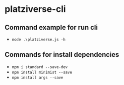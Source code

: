 # platziverse-cli

## Command example for run cli
- `node .\platziverse.js -h`

## Commands for install dependencies
- `npm i standard --save-dev`
- `npm install minimist --save`
- `npm install args --save`
